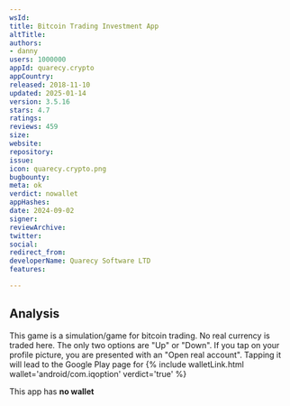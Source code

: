 ```yaml
---
wsId: 
title: Bitcoin Trading Investment App
altTitle: 
authors:
- danny
users: 1000000
appId: quarecy.crypto
appCountry: 
released: 2018-11-10
updated: 2025-01-14
version: 3.5.16
stars: 4.7
ratings: 
reviews: 459
size: 
website: 
repository: 
issue: 
icon: quarecy.crypto.png
bugbounty: 
meta: ok
verdict: nowallet
appHashes: 
date: 2024-09-02
signer: 
reviewArchive: 
twitter: 
social: 
redirect_from: 
developerName: Quarecy Software LTD
features: 

---
```


## Analysis 

This game is a simulation/game for bitcoin trading. No real currency is traded here. The only two options are "Up" or "Down". If you tap on your profile picture, you are presented with an "Open real account". Tapping it will lead to the Google Play page for {% include walletLink.html wallet='android/com.iqoption' verdict='true' %}

This app has **no wallet**
